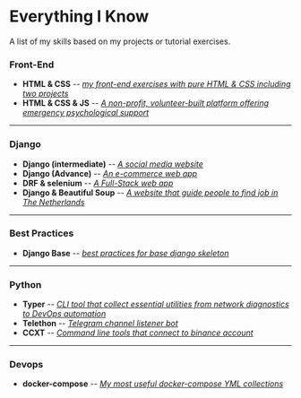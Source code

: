 # Everything I Know
A list of my skills based on my projects or tutorial exercises.

### Front-End

* **HTML & CSS** -- [_my front-end exercises with pure HTML & CSS including two projects_](https://github.com/abysswarrior/my-ui-collection)
* **HTML & CSS & JS** -- [_A non-profit, volunteer-built platform offering emergency psychological support_](https://github.com/abysswarrior/taste_of_cherry)
  


<hr>

### Django

* **Django (intermediate)** -- [_A social media website_](https://github.com/abysswarrior/pwitter)
* **Django (Advance)** -- [_An e-commerce web app_](https://github.com/abysswarrior/pBay)
* **DRF & selenium** -- [_A Full-Stack web app_](https://github.com/abysswarrior/crypto-funds-portfolio)
* **Django & Beautiful Soup** -- [_A website that guide people to find job in The Netherlands_](https://github.com/abysswarrior/packend)

<hr>

### Best Practices

* **Django Base** -- [_best practices for base django skeleton_](https://github.com/abysswarrior/base)

<hr>

### Python

* **Typer** -- [_CLI tool that collect essential utilities from network diagnostics to DevOps automation_](https://github.com/abysswarrior/promethe)
* **Telethon** -- [_Telegram channel listener bot_](https://github.com/abysswarrior/palantir)
* **CCXT** -- [_Command line tools that connect to binance account_](https://github.com/abysswarrior/binance-pnl-checker)

<hr>

### Devops

* **docker-compose** -- [_My most useful docker-compose YML collections_](https://github.com/abysswarrior/docker-vault)

